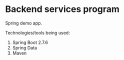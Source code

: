 # Backend services program
Spring demo app.

Technologies/tools being used:
1. Spring Boot 2.7.6
2. Spring Data
3. Maven

